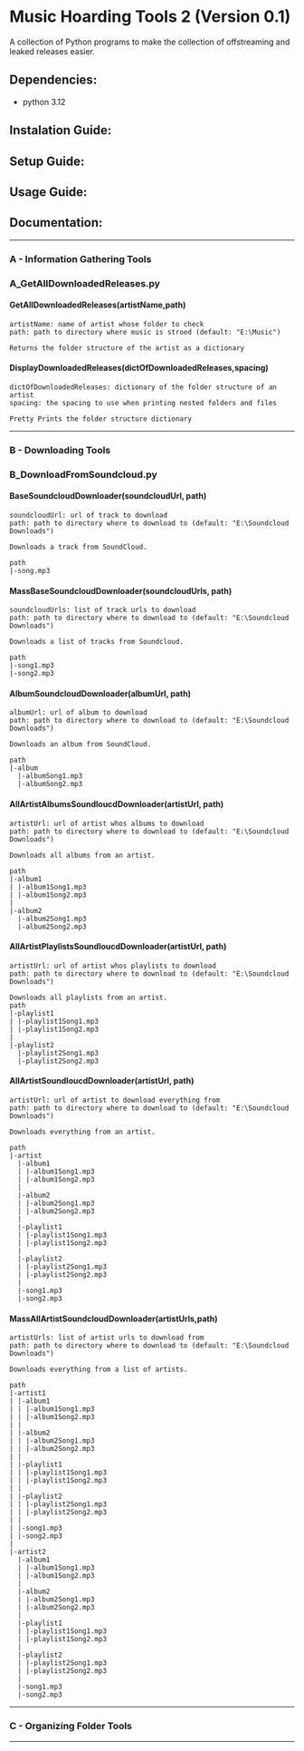 # Music Hoarding Tools 2 (Version 0.1)

A collection of Python programs to make the collection of offstreaming and leaked releases easier.

## Dependencies:
- python 3.12
## Instalation Guide:

## Setup Guide:

## Usage Guide:
## Documentation:
---
### A - Information Gathering Tools
### A_GetAllDownloadedReleases.py
#### GetAllDownloadedReleases(artistName,path)
```
artistName: name of artist whose folder to check
path: path to directory where music is stroed (default: "E:\Music")

Returns the folder structure of the artist as a dictionary
```
#### DisplayDownloadedReleases(dictOfDownloadedReleases,spacing)
```
dictOfDownloadedReleases: dictionary of the folder structure of an artist
spacing: the spacing to use when printing nested folders and files

Pretty Prints the folder structure dictionary
```
---
### B - Downloading Tools

### B_DownloadFromSoundcloud.py
#### BaseSoundcloudDownloader(soundcloudUrl, path)
```
soundcloudUrl: url of track to download
path: path to directory where to download to (default: "E:\Soundcloud Downloads")

Downloads a track from SoundCloud.

path
|-song.mp3
```
#### MassBaseSoundcloudDownloader(soundcloudUrls, path)
```
soundcloudUrls: list of track urls to download
path: path to directory where to download to (default: "E:\Soundcloud Downloads")

Downloads a list of tracks from Soundcloud.

path
|-song1.mp3
|-song2.mp3
```
#### AlbumSoundcloudDownloader(albumUrl, path)
```
albumUrl: url of album to download
path: path to directory where to download to (default: "E:\Soundcloud Downloads")

Downloads an album from SoundCloud.

path
|-album
  |-albumSong1.mp3
  |-albumSong2.mp3
```
#### AllArtistAlbumsSoundloucdDownloader(artistUrl, path)
```
artistUrl: url of artist whos albums to download
path: path to directory where to download to (default: "E:\Soundcloud Downloads")

Downloads all albums from an artist.

path
|-album1
| |-album1Song1.mp3
| |-album1Song2.mp3
|
|-album2
  |-album2Song1.mp3
  |-album2Song2.mp3
```
#### AllArtistPlaylistsSoundloucdDownloader(artistUrl, path)
```
artistUrl: url of artist whos playlists to download
path: path to directory where to download to (default: "E:\Soundcloud Downloads")

Downloads all playlists from an artist.
path
|-playlist1
| |-playlist1Song1.mp3
| |-playlist1Song2.mp3
|
|-playlist2
  |-playlist2Song1.mp3
  |-playlist2Song2.mp3
```
#### AllArtistSoundloucdDownloader(artistUrl, path)
```
artistUrl: url of artist to download everything from
path: path to directory where to download to (default: "E:\Soundcloud Downloads")

Downloads everything from an artist.

path
|-artist
  |-album1
  | |-album1Song1.mp3
  | |-album1Song2.mp3
  |
  |-album2
  | |-album2Song1.mp3
  | |-album2Song2.mp3
  |
  |-playlist1
  | |-playlist1Song1.mp3
  | |-playlist1Song2.mp3
  |
  |-playlist2
  | |-playlist2Song1.mp3
  | |-playlist2Song2.mp3
  |
  |-song1.mp3
  |-song2.mp3
```
#### MassAllArtistSoundcloudDownloader(artistUrls,path)
```
artistUrls: list of artist urls to download from
path: path to directory where to download to (default: "E:\Soundcloud Downloads")

Downloads everything from a list of artists.

path
|-artist1
| |-album1
| | |-album1Song1.mp3
| | |-album1Song2.mp3
| |
| |-album2
| | |-album2Song1.mp3
| | |-album2Song2.mp3
| |
| |-playlist1
| | |-playlist1Song1.mp3
| | |-playlist1Song2.mp3
| |
| |-playlist2
| | |-playlist2Song1.mp3
| | |-playlist2Song2.mp3
| |
| |-song1.mp3
| |-song2.mp3
|
|-artist2
  |-album1
  | |-album1Song1.mp3
  | |-album1Song2.mp3
  |
  |-album2
  | |-album2Song1.mp3
  | |-album2Song2.mp3
  |
  |-playlist1
  | |-playlist1Song1.mp3
  | |-playlist1Song2.mp3
  |
  |-playlist2
  | |-playlist2Song1.mp3
  | |-playlist2Song2.mp3
  |
  |-song1.mp3
  |-song2.mp3
```
---
### C - Organizing Folder Tools
---
